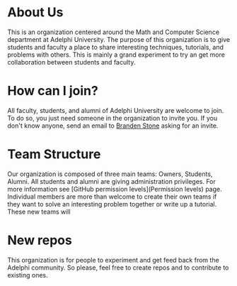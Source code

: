 About Us
========

This is an organization centered around the Math and Computer Science department at Adelphi University.  The purpose of this organization is to give students and faculty a place to share interesting techniques, tutorials, and problems with others. This is mainly a grand experiment to try an get more collaboration between students and faculty. 


How can I join?
=====

All faculty, students, and alumni of Adelphi University are welcome to join. To do so, you just need someone in the organization to invite you. If you don't know anyone, send an email to [Branden Stone](mailto:bstone@adelphi.edu) asking for an invite. 

Team Structure
===

Our organization is composed of three main teams: Owners, Students, Alumni. All students and alumni are giving administration privileges. For more information see [GitHub permission levels](Permission levels) page. Individual members are more than welcome to create their own teams if they want to solve an interesting problem together or write up a tutorial. These new teams will 

New repos
===

This organization is for people to experiment and get feed back from the Adelphi community. So please, feel free to create repos and to contribute to existing ones. 